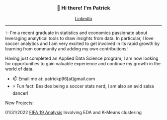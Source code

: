 
<h3 align="center">👋 Hi there! I'm Patrick</h3>
<p align="center">
  <a href="https://www.linkedin.com/in/patrick-parsa/">LinkedIn</a>
</p>

---
✨ I'm a recent graduate in statistics and economics passionate about leveraging analytical tools to draw insights from data. In particular, I love soccer analytics and I am very excited to
get involved in its rapid growth by learning from community and adding my own contributions! 

Having just completed an Applied Data Science program, I am now looking for opportunities 
to gain valuable experience and continue my growth in the world of data. 

- 📫 Email me at: patrickp96[at]gmail.com
- ⚡ Fun fact: Besides being a soccer stats nerd, I am also an avid salsa dancer! 

New Projects: 

01/31/2022 [FIFA 19 Analysis](https://github.com/PatrickParsa/FIFA) Involving EDA and K-Means clustering

<!---
PatrickParsa/PatrickParsa is a ✨ special ✨ repository because its `README.md` (this file) appears on your GitHub profile.
You can click the Preview link to take a look at your changes.
- 👋 Hi, I’m @PatrickParsa
- 👀 I’m interested in ...
- 🌱 I’m currently learning ...
- 💞️ I’m looking to collaborate on ...
- 📫 How to reach me ...

--->
